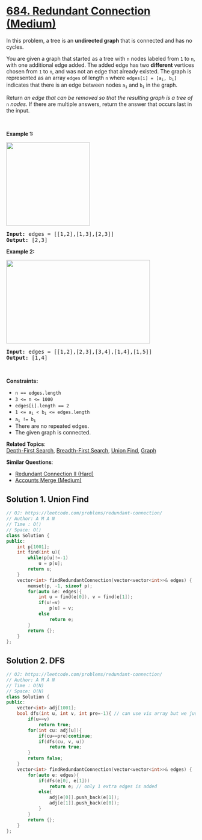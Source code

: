 # [684. Redundant Connection (Medium)](https://leetcode.com/problems/redundant-connection/)

<p>In this problem, a tree is an <strong>undirected graph</strong> that is connected and has no cycles.</p>

<p>You are given a graph that started as a tree with <code>n</code> nodes labeled from <code>1</code> to <code>n</code>, with one additional edge added. The added edge has two <strong>different</strong> vertices chosen from <code>1</code> to <code>n</code>, and was not an edge that already existed. The graph is represented as an array <code>edges</code> of length <code>n</code> where <code>edges[i] = [a<sub>i</sub>, b<sub>i</sub>]</code> indicates that there is an edge between nodes <code>a<sub>i</sub></code> and <code>b<sub>i</sub></code> in the graph.</p>

<p>Return <em>an edge that can be removed so that the resulting graph is a tree of </em><code>n</code><em> nodes</em>. If there are multiple answers, return the answer that occurs last in the input.</p>

<p>&nbsp;</p>
<p><strong>Example 1:</strong></p>
<img alt="" src="https://assets.leetcode.com/uploads/2021/05/02/reduntant1-1-graph.jpg" style="width: 222px; height: 222px;">
<pre><strong>Input:</strong> edges = [[1,2],[1,3],[2,3]]
<strong>Output:</strong> [2,3]
</pre>

<p><strong>Example 2:</strong></p>
<img alt="" src="https://assets.leetcode.com/uploads/2021/05/02/reduntant1-2-graph.jpg" style="width: 382px; height: 222px;">
<pre><strong>Input:</strong> edges = [[1,2],[2,3],[3,4],[1,4],[1,5]]
<strong>Output:</strong> [1,4]
</pre>

<p>&nbsp;</p>
<p><strong>Constraints:</strong></p>

<ul>
	<li><code>n == edges.length</code></li>
	<li><code>3 &lt;= n &lt;= 1000</code></li>
	<li><code>edges[i].length == 2</code></li>
	<li><code>1 &lt;= a<sub>i</sub> &lt; b<sub>i</sub> &lt;= edges.length</code></li>
	<li><code>a<sub>i</sub> != b<sub>i</sub></code></li>
	<li>There are no repeated edges.</li>
	<li>The given graph is connected.</li>
</ul>


**Related Topics**:  
[Depth-First Search](https://leetcode.com/tag/depth-first-search/), [Breadth-First Search](https://leetcode.com/tag/breadth-first-search/), [Union Find](https://leetcode.com/tag/union-find/), [Graph](https://leetcode.com/tag/graph/)

**Similar Questions**:
* [Redundant Connection II (Hard)](https://leetcode.com/problems/redundant-connection-ii/)
* [Accounts Merge (Medium)](https://leetcode.com/problems/accounts-merge/)

## Solution 1. Union Find

```cpp
// OJ: https://leetcode.com/problems/redundant-connection/
// Author: A M A N
// Time : O()
// Space: O()
class Solution {
public:
    int p[1001];
    int find(int u){
        while(p[u]!=-1)
            u = p[u];
        return u;
    }
    vector<int> findRedundantConnection(vector<vector<int>>& edges) {
        memset(p, -1, sizeof p);
        for(auto &e: edges){
            int u = find(e[0]), v = find(e[1]);
            if(u!=v)
                p[u] = v;
            else
                return e;
        }
        return {};
    }
};
```
## Solution 2. DFS

```cpp
// OJ: https://leetcode.com/problems/redundant-connection/
// Author: A M A N
// Time : O(N)
// Space: O(N)
class Solution {
public:
    vector<int> adj[1001];
    bool dfs(int u, int v, int pre=-1){ // can use vis array but we just have to find once where its visited
        if(u==v)
            return true;
        for(int cu: adj[u]){
            if(cu==pre)continue;
            if(dfs(cu, v, u))
                return true;
        }
        return false;
    }
    vector<int> findRedundantConnection(vector<vector<int>>& edges) {
        for(auto e: edges){
            if(dfs(e[0], e[1]))
                return e; // only 1 extra edges is added
            else{
                adj[e[0]].push_back(e[1]);
                adj[e[1]].push_back(e[0]);
            }
        }
        return {};
    }
};
```